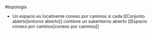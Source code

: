 #topología 

- Un espacio es localmente conexo por caminos si cada [[Conjunto abierto|entorno abierto]] contiene un subentorno abierto [[Espacio conexo por caminos|conexo por caminos]]